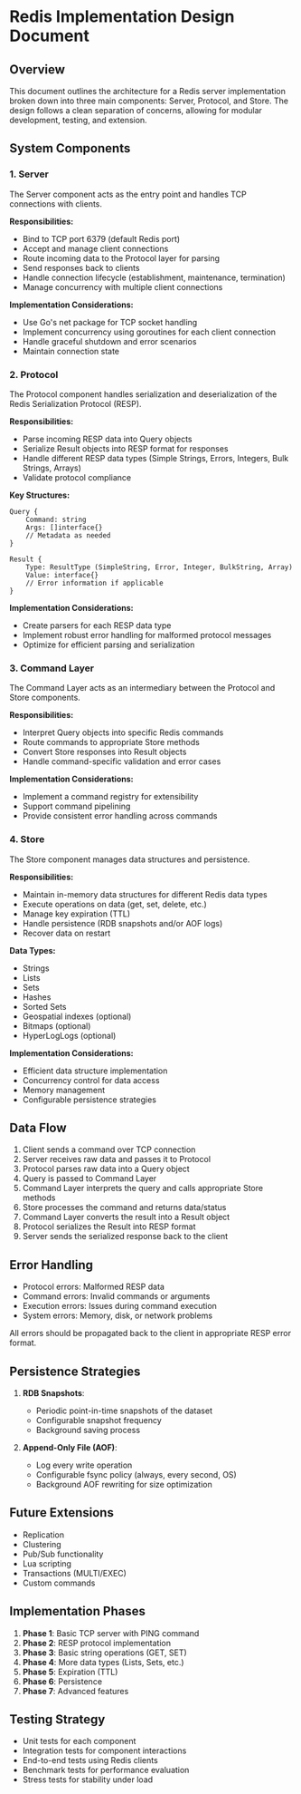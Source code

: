 # Redis Implementation Design Document

## Overview

This document outlines the architecture for a Redis server implementation broken down into three main components: Server, Protocol, and Store. The design follows a clean separation of concerns, allowing for modular development, testing, and extension.

## System Components

### 1. Server

The Server component acts as the entry point and handles TCP connections with clients.

**Responsibilities:**

- Bind to TCP port 6379 (default Redis port)
- Accept and manage client connections
- Route incoming data to the Protocol layer for parsing
- Send responses back to clients
- Handle connection lifecycle (establishment, maintenance, termination)
- Manage concurrency with multiple client connections

**Implementation Considerations:**

- Use Go's net package for TCP socket handling
- Implement concurrency using goroutines for each client connection
- Handle graceful shutdown and error scenarios
- Maintain connection state

### 2. Protocol

The Protocol component handles serialization and deserialization of the Redis Serialization Protocol (RESP).

**Responsibilities:**

- Parse incoming RESP data into Query objects
- Serialize Result objects into RESP format for responses
- Handle different RESP data types (Simple Strings, Errors, Integers, Bulk Strings, Arrays)
- Validate protocol compliance

**Key Structures:**

```
Query {
    Command: string
    Args: []interface{}
    // Metadata as needed
}

Result {
    Type: ResultType (SimpleString, Error, Integer, BulkString, Array)
    Value: interface{}
    // Error information if applicable
}
```

**Implementation Considerations:**

- Create parsers for each RESP data type
- Implement robust error handling for malformed protocol messages
- Optimize for efficient parsing and serialization

### 3. Command Layer

The Command Layer acts as an intermediary between the Protocol and Store components.

**Responsibilities:**

- Interpret Query objects into specific Redis commands
- Route commands to appropriate Store methods
- Convert Store responses into Result objects
- Handle command-specific validation and error cases

**Implementation Considerations:**

- Implement a command registry for extensibility
- Support command pipelining
- Provide consistent error handling across commands

### 4. Store

The Store component manages data structures and persistence.

**Responsibilities:**

- Maintain in-memory data structures for different Redis data types
- Execute operations on data (get, set, delete, etc.)
- Manage key expiration (TTL)
- Handle persistence (RDB snapshots and/or AOF logs)
- Recover data on restart

**Data Types:**

- Strings
- Lists
- Sets
- Hashes
- Sorted Sets
- Geospatial indexes (optional)
- Bitmaps (optional)
- HyperLogLogs (optional)

**Implementation Considerations:**

- Efficient data structure implementation
- Concurrency control for data access
- Memory management
- Configurable persistence strategies

## Data Flow

1. Client sends a command over TCP connection
2. Server receives raw data and passes it to Protocol
3. Protocol parses raw data into a Query object
4. Query is passed to Command Layer
5. Command Layer interprets the query and calls appropriate Store methods
6. Store processes the command and returns data/status
7. Command Layer converts the result into a Result object
8. Protocol serializes the Result into RESP format
9. Server sends the serialized response back to the client

## Error Handling

- Protocol errors: Malformed RESP data
- Command errors: Invalid commands or arguments
- Execution errors: Issues during command execution
- System errors: Memory, disk, or network problems

All errors should be propagated back to the client in appropriate RESP error format.

## Persistence Strategies

1. **RDB Snapshots**:
   - Periodic point-in-time snapshots of the dataset
   - Configurable snapshot frequency
   - Background saving process

2. **Append-Only File (AOF)**:
   - Log every write operation
   - Configurable fsync policy (always, every second, OS)
   - Background AOF rewriting for size optimization

## Future Extensions

- Replication
- Clustering
- Pub/Sub functionality
- Lua scripting
- Transactions (MULTI/EXEC)
- Custom commands

## Implementation Phases

1. **Phase 1**: Basic TCP server with PING command
2. **Phase 2**: RESP protocol implementation
3. **Phase 3**: Basic string operations (GET, SET)
4. **Phase 4**: More data types (Lists, Sets, etc.)
5. **Phase 5**: Expiration (TTL)
6. **Phase 6**: Persistence
7. **Phase 7**: Advanced features

## Testing Strategy

- Unit tests for each component
- Integration tests for component interactions
- End-to-end tests using Redis clients
- Benchmark tests for performance evaluation
- Stress tests for stability under load
